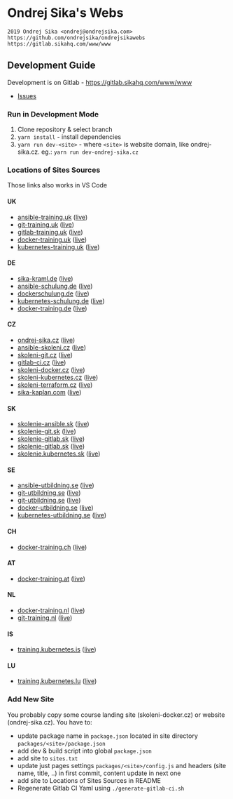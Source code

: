 # Ondrej Sika's Webs

    2019 Ondrej Sika <ondrej@ondrejsika.com>
    https://github.com/ondrejsika/ondrejsikawebs
    https://gitlab.sikahq.com/www/www

## Development Guide

Development is on Gitlab - <https://gitlab.sikahq.com/www/www>

- [Issues](https://gitlab.sikahq.com/www/www/issues)


### Run in Development Mode

1. Clone repository & select branch
2. `yarn install` - install dependencies
3. `yarn run dev-<site>` - where `<site>` is website domain, like ondrej-sika.cz. eg.: `yarn run dev-ondrej-sika.cz`

### Locations of Sites Sources

Those links also works in VS Code

#### UK

- [ansible-training.uk](packages/ansible-training.uk/pages/index.js) ([live](https://ansible-training.uk))
- [git-training.uk](packages/git-training.uk/pages/index.js) ([live](https://git-training.uk))
- [gitlab-training.uk](packages/gitlab-training.uk/pages/index.js) ([live](https://gitlab-training.uk))
- [docker-training.uk](packages/docker-training.uk/pages/index.js) ([live](https://docker-training.uk))
- [kubernetes-training.uk](packages/kubernetes-training.uk/pages/index.js) ([live](https://kuberbnetes-training.uk))

#### DE

- [sika-kraml.de](packages/sika-kraml.de/pages) ([live](https://sika-kraml.de))
- [ansible-schulung.de](packages/ansible-schulung.de/pages/index.js) ([live](https://ansible-schulung.de))
- [dockerschulung.de](packages/dockerschulung.de/pages/index.js) ([live](https://dockerschulung.de))
- [kubernetes-schulung.de](packages/kubernetes-schulung.de/pages/index.js) ([live](https://kubernetes-schulung.de))
- [docker-training.de](packages/docker-training.de/pages/index.js) ([live](https://docker-training.de))


#### CZ

- [ondrej-sika.cz](packages/ondrej-sika.cz/pages) ([live](https://ondrej-sika.cz))
- [ansible-skoleni.cz](packages/ansible-skoleni.cz/pages/index.js) ([live](https://ansible-skoleni.cz))
- [skoleni-git.cz](packages/skoleni-git.cz/pages/index.js) ([live](https://skoleni-git.cz))
- [gitlab-ci.cz](packages/gitlab-ci.cz/pages/index.js) ([live](https://gitlab-ci.cz))
- [skoleni-docker.cz](packages/skoleni-docker.cz/pages/index.js) ([live](https://skoleni-docker.cz))
- [skoleni-kubernetes.cz](packages/skoleni-kubernetes.cz/pages/index.js) ([live](https://skoleni-kubernetes.cz))
- [skoleni-terraform.cz](packages/skoleni-terraform.cz/pages/index.js) ([live](https://skoleni-terraform.cz))
- [sika-kaplan.com](packages/sika-kaplan.com/pages) ([live](https://sika-kaplan.com))

#### SK

- [skolenie-ansible.sk](packages/skolenie-ansible.sk/pages/index.js) ([live](https://skolenie-ansible.sk))
- [skolenie-git.sk](packages/skolenie-git.sk/pages/index.js) ([live](https://skolenie-git.sk))
- [skolenie-gitlab.sk](packages/skolenie-gitlab.sk/pages/index.js) ([live](https://skolenie-gitlab.sk))
- [skolenie-gitlab.sk](packages/skolenie-docker.sk/pages/index.js) ([live](https://skolenie-gitlab.sk))
- [skolenie.kubernetes.sk](packages/skolenie.kubernetes.sk/pages/index.js) ([live](https://skolenie.kubernetes.sk))

#### SE

- [ansible-utbildning.se](packages/ansible-utbildning.se/pages/index.js) ([live](https://ansible-utbildning.se))
- [git-utbildning.se](packages/git-utbildning.se/pages/index.js) ([live](https://git-utbildning.se))
- [git-utbildning.se](packages/gitlab-utbildning.se/pages/index.js) ([live](https://git-utbildning.se))
- [docker-utbildning.se](packages/docker-utbildning.se/pages/index.js) ([live](https://docker-utbildning.se))
- [kubernetes-utbildning.se](packages/kubernetes-utbildning.se/pages/index.js) ([live](https://kubernetes-utbildning.se))

#### CH

- [docker-training.ch](packages/docker-training.ch/pages/index.js) ([live](https://docker-training.ch))

#### AT

- [docker-training.at](packages/docker-training.at/pages/index.js) ([live](https://docker-training.at))

#### NL

- [docker-training.nl](packages/docker-training.nl/pages/index.js) ([live](https://docker-training.nl))
- [git-training.nl](packages/git-training.nl/pages/index.js) ([live](https://git-training.nl))

#### IS
- [training.kubernetes.is](packages/training.kubernetes.is/pages/index.js) ([live](https://training.kubernetes.is))

#### LU
- [training.kubernetes.lu](packages/training.kubernetes.lu/pages/index.js) ([live](https://training.kubernetes.lu))

### Add New Site

You probably copy some course landing site (skoleni-docker.cz) or website (ondrej-sika.cz). You have to:

- update package name in `package.json` located in site directory `packages/<site>/package.json`
- add dev & build script into global `package.json`
- add site to `sites.txt`
- update just pages settings `packages/<site>/config.js` and headers (site name, title, ..) in first commit, content update in next one
- add site to Locations of Sites Sources in README
- Regenerate Gitlab CI Yaml using `./generate-gitlab-ci.sh`
